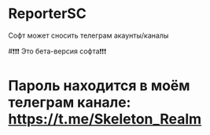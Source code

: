 # ReporterSC
Софт может сносить телеграм акаунты/каналы

#❗❗❗ Это бета-версия софта❗❗❗

# Пароль находится в моём телеграм канале: https://t.me/Skeleton_Realm
